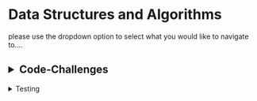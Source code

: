 # Data Structures and Algorithms

please use the dropdown option to select what you would like to navigate to....
<!-- TABLE OF CONTENTS -->
<h2>
<details>

<summary>Code-Challenges</summary>

[Linked List](./python/code_challenges/data_structures/linked_list/README.md)

[Zip List](./python/code_challenges/data_structures/linked_list/README.md)

[pseudoQueue](./python/code_challenges/stack_queue_pseudo/README.md)

[Animal Shelter](./python/code_challenges/stack_queue_animal_shelter/README.md)

[stack queue brackets](./python/code_challenges/stack_queue_brackets/README.md)

[Binary Tree](./python/code_challenges/data_structures/binary_tree/readme.md)

[Max Binary Tree](./python/code_challenges/data_structures/binary_tree/binary_tree_max.md)

[Tree Fizz Buzz](./python/code_challenges/tree_breadth_first/tree_fizz_buzz/CODE-CHALLENGE.MD)

[Insertion-sort](python/sorting/insertion/README.md)

[Merge-sort](python/sorting/merge/README.md)

[Quick-sort](python/sorting/quick/README.md)

[Linked-list-BST-Blog](python/lll_bst_class_28/README.md)

[HashTable](python/code_challenges/data_structures/hashtable.md)

[Hash Table repeated word](python/code_challenges/HashtableRepeatedWord.md)

[Tree Intersection](python/code_challenges/tree-intersection.md)


</details>
</h2>


<details><summary>Testing</summary>
- to run tests, activate your virtual Environment then navigate to the tests folder and in the terminal run pytest inside the tests folder.
</details>
